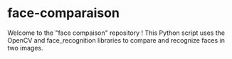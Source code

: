 # face-comparaison
Welcome to the "face compaison" repository ! This Python script uses the OpenCV and face_recognition libraries to compare and recognize faces in two images.

